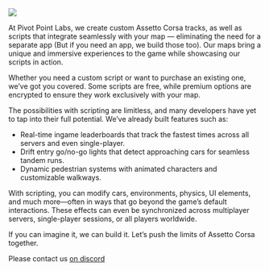 <img src="https://pivot-point-labs.github.io/wiki/assets/PPL_transparent.png"/>


At Pivot Point Labs, we create custom Assetto Corsa tracks, as well as scripts that integrate seamlessly with your map — eliminating the need for a separate app (But if you need an app, we build those too). Our maps bring a unique and immersive experiences to the game while showcasing our scripts in action.

Whether you need a custom script or want to purchase an existing one, we’ve got you covered. Some scripts are free, while premium options are encrypted to ensure they work exclusively with your map.

The possibilities with scripting are limitless, and many developers have yet to tap into their full potential. We’ve already built features such as:

- Real-time ingame leaderboards that track the fastest times across all servers and even single-player.
- Drift entry go/no-go lights that detect approaching cars for seamless tandem runs.
- Dynamic pedestrian systems with animated characters and customizable walkways.

With scripting, you can modify cars, environments, physics, UI elements, and much more—often in ways that go beyond the game’s default interactions. These effects can even be synchronized across multiplayer servers, single-player sessions, or all players worldwide.

If you can imagine it, we can build it. Let’s push the limits of Assetto Corsa together.

Please contact us [on discord](https://discord.gg/UXf78EQ8yC)
